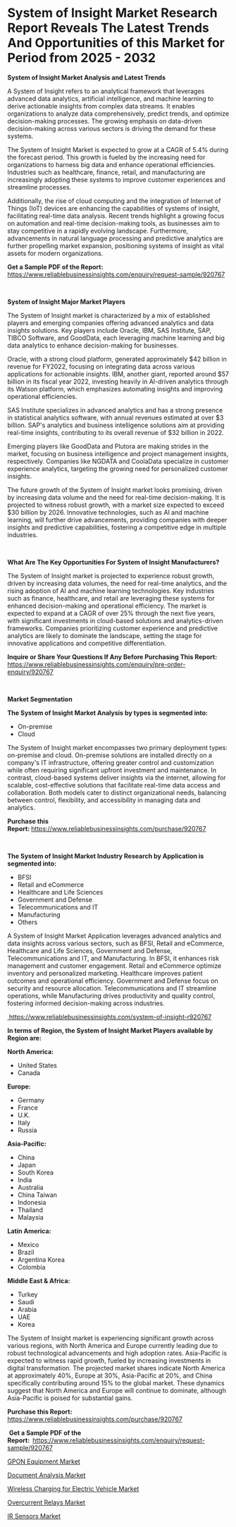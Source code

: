 <p><h1>System of Insight Market Research Report Reveals The Latest Trends And Opportunities of this Market for Period from 2025 - 2032</h1></p><p><strong>System of Insight Market Analysis and Latest Trends</strong></p>
<p><p>A System of Insight refers to an analytical framework that leverages advanced data analytics, artificial intelligence, and machine learning to derive actionable insights from complex data streams. It enables organizations to analyze data comprehensively, predict trends, and optimize decision-making processes. The growing emphasis on data-driven decision-making across various sectors is driving the demand for these systems.</p><p>The System of Insight Market is expected to grow at a CAGR of 5.4% during the forecast period. This growth is fueled by the increasing need for organizations to harness big data and enhance operational efficiencies. Industries such as healthcare, finance, retail, and manufacturing are increasingly adopting these systems to improve customer experiences and streamline processes.</p><p>Additionally, the rise of cloud computing and the integration of Internet of Things (IoT) devices are enhancing the capabilities of systems of insight, facilitating real-time data analysis. Recent trends highlight a growing focus on automation and real-time decision-making tools, as businesses aim to stay competitive in a rapidly evolving landscape. Furthermore, advancements in natural language processing and predictive analytics are further propelling market expansion, positioning systems of insight as vital assets for modern organizations.</p></p>
<p><strong>Get a Sample PDF of the Report:&nbsp;</strong> <a href="https://www.reliablebusinessinsights.com/enquiry/request-sample/920767?utm_campaign=2446&utm_medium=2&utm_source=Github&utm_content=ia&utm_term=07032025&utm_id=system-of-insight">https://www.reliablebusinessinsights.com/enquiry/request-sample/920767</a></p>
<p>&nbsp;</p>
<p><strong>System of Insight Major Market Players</strong></p>
<p><p>The System of Insight market is characterized by a mix of established players and emerging companies offering advanced analytics and data insights solutions. Key players include Oracle, IBM, SAS Institute, SAP, TIBCO Software, and GoodData, each leveraging machine learning and big data analytics to enhance decision-making for businesses. </p><p>Oracle, with a strong cloud platform, generated approximately $42 billion in revenue for FY2022, focusing on integrating data across various applications for actionable insights. IBM, another giant, reported around $57 billion in its fiscal year 2022, investing heavily in AI-driven analytics through its Watson platform, which emphasizes automating insights and improving operational efficiencies.</p><p>SAS Institute specializes in advanced analytics and has a strong presence in statistical analytics software, with annual revenues estimated at over $3 billion. SAP's analytics and business intelligence solutions aim at providing real-time insights, contributing to its overall revenue of $32 billion in 2022.</p><p>Emerging players like GoodData and Plutora are making strides in the market, focusing on business intelligence and project management insights, respectively. Companies like NGDATA and CoolaData specialize in customer experience analytics, targeting the growing need for personalized customer insights.</p><p>The future growth of the System of Insight market looks promising, driven by increasing data volume and the need for real-time decision-making. It is projected to witness robust growth, with a market size expected to exceed $30 billion by 2026. Innovative technologies, such as AI and machine learning, will further drive advancements, providing companies with deeper insights and predictive capabilities, fostering a competitive edge in multiple industries.</p></p>
<p>&nbsp;</p>
<p><strong>What Are The Key Opportunities For System of Insight Manufacturers?</strong></p>
<p><p>The System of Insight market is projected to experience robust growth, driven by increasing data volumes, the need for real-time analytics, and the rising adoption of AI and machine learning technologies. Key industries such as finance, healthcare, and retail are leveraging these systems for enhanced decision-making and operational efficiency. The market is expected to expand at a CAGR of over 25% through the next five years, with significant investments in cloud-based solutions and analytics-driven frameworks. Companies prioritizing customer experience and predictive analytics are likely to dominate the landscape, setting the stage for innovative applications and competitive differentiation.</p></p>
<p><strong>Inquire or Share Your Questions If Any Before Purchasing This Report:</strong> <a href="https://www.reliablebusinessinsights.com/enquiry/pre-order-enquiry/920767?utm_campaign=2446&utm_medium=2&utm_source=Github&utm_content=ia&utm_term=07032025&utm_id=system-of-insight">https://www.reliablebusinessinsights.com/enquiry/pre-order-enquiry/920767</a></p>
<p>&nbsp;</p>
<p><strong>Market Segmentation</strong></p>
<p><strong>The System of Insight Market Analysis by types is segmented into:</strong></p>
<p><ul><li>On-premise</li><li>Cloud</li></ul></p>
<p><p>The System of Insight market encompasses two primary deployment types: on-premise and cloud. On-premise solutions are installed directly on a company's IT infrastructure, offering greater control and customization while often requiring significant upfront investment and maintenance. In contrast, cloud-based systems deliver insights via the internet, allowing for scalable, cost-effective solutions that facilitate real-time data access and collaboration. Both models cater to distinct organizational needs, balancing between control, flexibility, and accessibility in managing data and analytics.</p></p>
<p><strong>Purchase this Report:&nbsp;</strong><a href="https://www.reliablebusinessinsights.com/purchase/920767?utm_campaign=2446&utm_medium=2&utm_source=Github&utm_content=ia&utm_term=07032025&utm_id=system-of-insight">https://www.reliablebusinessinsights.com/purchase/920767</a></p>
<p>&nbsp;</p>
<p><strong>The System of Insight Market Industry Research by Application is segmented into:</strong></p>
<p><ul><li>BFSI</li><li>Retail and eCommerce</li><li>Healthcare and Life Sciences</li><li>Government and Defense</li><li>Telecommunications and IT</li><li>Manufacturing</li><li>Others</li></ul></p>
<p><p>A System of Insight Market Application leverages advanced analytics and data insights across various sectors, such as BFSI, Retail and eCommerce, Healthcare and Life Sciences, Government and Defense, Telecommunications and IT, and Manufacturing. In BFSI, it enhances risk management and customer engagement. Retail and eCommerce optimize inventory and personalized marketing. Healthcare improves patient outcomes and operational efficiency. Government and Defense focus on security and resource allocation. Telecommunications and IT streamline operations, while Manufacturing drives productivity and quality control, fostering informed decision-making across industries.</p></p>
<p><a href="https://www.reliablebusinessinsights.com/system-of-insight-r920767?utm_campaign=2446&utm_medium=2&utm_source=Github&utm_content=ia&utm_term=07032025&utm_id=system-of-insight">&nbsp;https://www.reliablebusinessinsights.com/system-of-insight-r920767</a></p>
<p><strong>In terms of Region, the System of Insight Market Players available by Region are:</strong></p>
<p>
    <p> <strong> North America: </strong>
        <ul>
            <li>United States</li>
            <li>Canada</li>
        </ul>
        </p> 
    <p> <strong> Europe: </strong>
        <ul>
            <li>Germany</li>
            <li>France</li>
            <li>U.K.</li>
            <li>Italy</li>
            <li>Russia</li>
        </ul>
        </p> 
    <p> <strong> Asia-Pacific: </strong>
        <ul>
            <li>China</li>
            <li>Japan</li>
            <li>South Korea</li>
            <li>India</li>
            <li>Australia</li>
            <li>China Taiwan</li>
            <li>Indonesia</li>
            <li>Thailand</li>
            <li>Malaysia</li>
        </ul>
        </p> 
    <p> <strong> Latin America: </strong>
        <ul>
            <li>Mexico</li>
            <li>Brazil</li>
            <li>Argentina Korea</li>
            <li>Colombia</li>
        </ul>
        </p> 
    <p> <strong> Middle East & Africa: </strong>
        <ul>
            <li>Turkey</li>
            <li>Saudi</li>
            <li>Arabia</li>
            <li>UAE</li>
            <li>Korea</li>
        </ul>
    </p>
    </p>
<p><p>The System of Insight market is experiencing significant growth across various regions, with North America and Europe currently leading due to robust technological advancements and high adoption rates. Asia-Pacific is expected to witness rapid growth, fueled by increasing investments in digital transformation. The projected market shares indicate North America at approximately 40%, Europe at 30%, Asia-Pacific at 20%, and China specifically contributing around 15% to the global market. These dynamics suggest that North America and Europe will continue to dominate, although Asia-Pacific is poised for substantial gains.</p></p>
<p><strong>Purchase this Report: </strong><a href="https://www.reliablebusinessinsights.com/purchase/920767?utm_campaign=2446&utm_medium=2&utm_source=Github&utm_content=ia&utm_term=07032025&utm_id=system-of-insight">https://www.reliablebusinessinsights.com/purchase/920767</a></p>
<p>&nbsp;<strong>Get a Sample PDF of the Report:&nbsp;&nbsp;</strong><a href="https://www.reliablebusinessinsights.com/enquiry/request-sample/920767?utm_campaign=2446&utm_medium=2&utm_source=Github&utm_content=ia&utm_term=07032025&utm_id=system-of-insight">https://www.reliablebusinessinsights.com/enquiry/request-sample/920767</a></p>
<p><strong></strong></p>
<p><p><a href="https://www.linkedin.com/pulse/gpon-equipment-market-analysis-major-challenges-sales-3ay2e?utm_campaign=2446&utm_medium=2&utm_source=Github&utm_content=ia&utm_term=07032025&utm_id=system-of-insight">GPON Equipment Market</a></p><p><a href="https://github.com/ujanoandryvw/Market-Research-Report-List-1/blob/main/document-analysis-market.md?utm_campaign=2446&utm_medium=2&utm_source=Github&utm_content=ia&utm_term=07032025&utm_id=system-of-insight">Document Analysis Market</a></p><p><a href="https://github.com/zemonarutaep/Market-Research-Report-List-1/blob/main/wireless-charging-for-electric-vehicle-market.md?utm_campaign=2446&utm_medium=2&utm_source=Github&utm_content=ia&utm_term=07032025&utm_id=system-of-insight">Wireless Charging for Electric Vehicle Market</a></p><p><a href="https://www.linkedin.com/pulse/state-overcurrent-relays-market-projected-growth-cagr-472025-zywxe?utm_campaign=2446&utm_medium=2&utm_source=Github&utm_content=ia&utm_term=07032025&utm_id=system-of-insight">Overcurrent Relays Market</a></p><p><a href="https://www.linkedin.com/pulse/global-perspectives-ir-sensors-market-trends-forecast-7uusc?utm_campaign=2446&utm_medium=2&utm_source=Github&utm_content=ia&utm_term=07032025&utm_id=system-of-insight">IR Sensors Market</a></p></p>